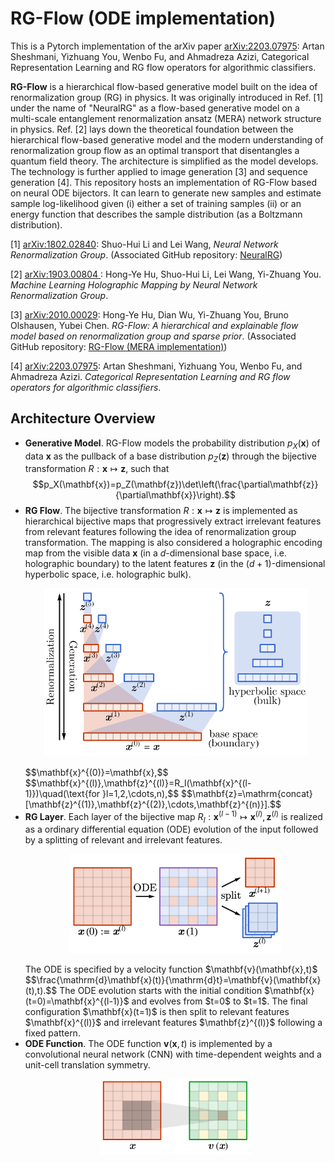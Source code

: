 # RG-Flow (ODE implementation)
 
This is a Pytorch implementation of the arXiv paper [arXiv:2203.07975](https://arxiv.org/abs/2203.07975): Artan Sheshmani, Yizhuang You, Wenbo Fu, and Ahmadreza Azizi, Categorical Representation Learning and RG flow operators for algorithmic classifiers.
 
 **RG-Flow** is a hierarchical flow-based generative model built on the idea of renormalization group (RG) in physics. It was originally introduced in Ref. [1] under the name of "NeuralRG" as a flow-based generative model on a multi-scale entanglement renormalization ansatz (MERA) network structure in physics. Ref. [2] lays down the theoretical foundation between the hierarchical flow-based generative model and the modern understanding of renormalization group flow as an optimal transport that disentangles a quantum field theory. The architecture is simplified as the model develops. The technology is further applied to image generation [3] and sequence generation [4]. This repository hosts an implementation of RG-Flow based on neural ODE bijectors. It can learn to generate new samples and estimate sample log-likelihood given (i) either a set of training samples (ii) or an energy function that describes the sample distribution (as a Boltzmann distribution).

[1] [arXiv:1802.02840](https://arxiv.org/abs/1802.02840): Shuo-Hui Li and Lei Wang, *Neural Network Renormalization Group*. (Associated GitHub repository: [NeuralRG](https://github.com/li012589/NeuralRG))

[2] [arXiv:1903.00804
](https://arxiv.org/abs/1903.00804): Hong-Ye Hu, Shuo-Hui Li, Lei Wang, Yi-Zhuang You. *Machine Learning Holographic Mapping by Neural Network Renormalization Group*.

[3] [arXiv:2010.00029](https://arxiv.org/abs/2010.00029): Hong-Ye Hu, Dian Wu, Yi-Zhuang You, Bruno Olshausen, Yubei Chen. *RG-Flow: A hierarchical and explainable flow model based on renormalization group and sparse prior*. (Associated GitHub repository: [RG-Flow (MERA implementation)](https://github.com/hongyehu/RG-Flow))

[4] [arXiv:2203.07975](https://arxiv.org/abs/2203.07975): Artan Sheshmani, Yizhuang You, Wenbo Fu, and Ahmadreza Azizi. *Categorical Representation Learning and RG flow operators for algorithmic classifiers*. 

## Architecture Overview

* **Generative Model**. RG-Flow models the probability distribution $p_X(\mathbf{x})$ of data $\mathbf{x}$ as the pullback of a base distribution $p_Z(\mathbf{z})$ through the bijective transformation $R:\mathbf{x}\mapsto\mathbf{z}$, such that $$p_X(\mathbf{x})=p_Z(\mathbf{z})\det\left(\frac{\partial\mathbf{z}}{\partial\mathbf{x}}\right).$$
* **RG Flow**. The bijective transformation $R:\mathbf{x}\mapsto\mathbf{z}$ is implemented as hierarchical bijective maps that progressively extract irrelevant features from relevant features following the idea of renormalization group transformation. The mapping is also considered a holographic encoding map from the visible data $\mathbf{x}$ (in a $d$-dimensional base space, i.e. holographic boundary) to the latent features $\mathbf{z}$ (in the $(d+1)$-dimensional hyperbolic space, i.e. holographic bulk).
  <p align="center">
    <img src="docs/imgs/RGflow.png" width=420>
  </p>
  $$\mathbf{x}^{(0)}=\mathbf{x},$$
  $$\mathbf{x}^{(l)},\mathbf{z}^{(l)}=R_l(\mathbf{x}^{(l-1)})\quad(\text{for }l=1,2,\cdots,n),$$
  $$\mathbf{z}=\mathrm{concat}[\mathbf{z}^{(1)},\mathbf{z}^{(2)},\cdots,\mathbf{z}^{(n)}].$$
* **RG Layer**. Each layer of the bijective map $R_l:\mathbf{x}^{(l-1)}\mapsto\mathbf{x}^{(l)},\mathbf{z}^{(l)}$ is realized as a ordinary differential equation (ODE) evolution of the input followed by a splitting of relevant and irrelevant features.
  <p align="center">
    <img src="docs/imgs/RGlayer.png" width=340>
  </p>
  The ODE is specified by a velocity function $\mathbf{v}(\mathbf{x},t)$
  $$\frac{\mathrm{d}\mathbf{x}(t)}{\mathrm{d}t}=\mathbf{v}(\mathbf{x}(t),t).$$
  The ODE evolution starts with the initial condition $\mathbf{x}(t=0)=\mathbf{x}^{(l-1)}$ and evolves from $t=0$ to $t=1$. The final configuration $\mathbf{x}(t=1)$ is then split to relevant features $\mathbf{x}^{(l)}$ and irrelevant features $\mathbf{z}^{(l)}$ following a fixed pattern.
* **ODE Function**. The ODE function $\mathbf{v}(\mathbf{x},t)$ is implemented by a convolutional neural network (CNN) with time-dependent weights and a unit-cell translation symmetry.
  <p align="center">
    <img src="docs/imgs/ODEfunc.png" width=240>
  </p>
